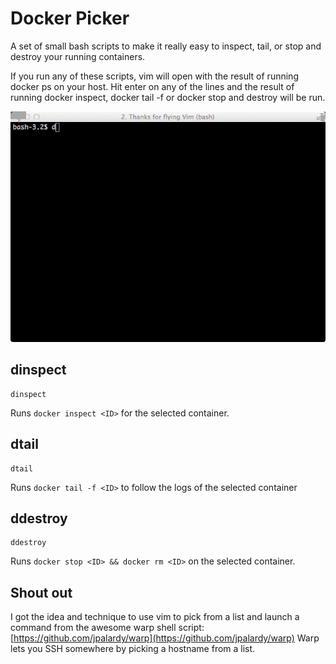 Docker Picker
===

A set of small bash scripts to make it really easy to inspect, tail, or stop and destroy your running containers.

If you run any of these scripts, vim will open with the result of running docker ps on your host.
Hit enter on any of the lines and the result of running docker inspect, docker tail -f or docker stop and destroy will be run.

![docker picker demo](https://raw.githubusercontent.com/neilberget/docker-picker/master/assets/docker-picker.gif)

dinspect
---

    dinspect

Runs `docker inspect <ID>` for the selected container.

dtail
---

    dtail

Runs `docker tail -f <ID>` to follow the logs of the selected container

ddestroy
---

    ddestroy

Runs `docker stop <ID> && docker rm <ID>` on the selected container.


Shout out
---

I got the idea and technique to use vim to pick from a list and launch a command from the awesome warp shell script:
[https://github.com/jpalardy/warp](https://github.com/jpalardy/warp)
Warp lets you SSH somewhere by picking a hostname from a list.
